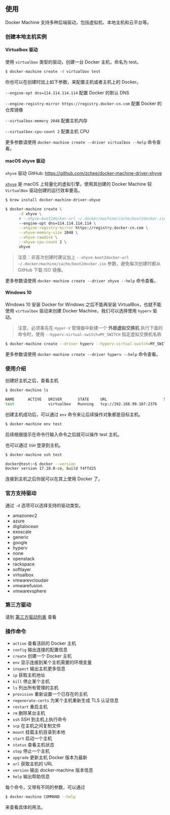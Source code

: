 ## 使用

Docker Machine 支持多种后端驱动，包括虚拟机、本地主机和云平台等。

### 创建本地主机实例

#### Virtualbox 驱动

使用 `virtualbox` 类型的驱动，创建一台 Docker 主机，命名为 test。

```bash
$ docker-machine create -d virtualbox test
```

你也可以在创建时加上如下参数，来配置主机或者主机上的 Docker。

`--engine-opt dns=114.114.114.114` 配置 Docker 的默认 DNS

`--engine-registry-mirror https://registry.docker-cn.com` 配置 Docker 的仓库镜像

`--virtualbox-memory 2048` 配置主机内存

`--virtualbox-cpu-count 2` 配置主机 CPU

更多参数请使用 `docker-machine create --driver virtualbox --help` 命令查看。

#### macOS xhyve 驱动

`xhyve` 驱动 GitHub: https://github.com/zchee/docker-machine-driver-xhyve

[`xhyve`](https://github.com/mist64/xhyve) 是 macOS 上轻量化的虚拟引擎，使用其创建的 Docker Machine 较 `VirtualBox` 驱动创建的运行效率要高。

```bash
$ brew install docker-machine-driver-xhyve

$ docker-machine create \
      -d xhyve \
      # --xhyve-boot2docker-url ~/.docker/machine/cache/boot2docker.iso \
      --engine-opt dns=114.114.114.114 \
      --engine-registry-mirror https://registry.docker-cn.com \
      --xhyve-memory-size 2048 \
      --xhyve-rawdisk \
      --xhyve-cpu-count 2 \
      xhyve
```

>注意：非首次创建时建议加上 `--xhyve-boot2docker-url ~/.docker/machine/cache/boot2docker.iso` 参数，避免每次创建时都从 GitHub 下载 ISO 镜像。

更多参数请使用 `docker-machine create --driver xhyve --help` 命令查看。

#### Windows 10

Windows 10 安装 Docker for Windows 之后不能再安装 VirtualBox，也就不能使用 `virtualbox` 驱动来创建 Docker Machine，我们可以选择使用 `hyperv` 驱动。

> 注意，必须事先在 `Hyper-V` 管理器中新建一个 **外部虚拟交换机** 执行下面的命令时，使用 `--hyperv-virtual-switch=MY_SWITCH` 指定虚拟交换机名称

```bash
$ docker-machine create --driver hyperv --hyperv-virtual-switch=MY_SWITCH vm
```

更多参数请使用 `docker-machine create --driver hyperv --help` 命令查看。

### 使用介绍

创建好主机之后，查看主机

```bash
$ docker-machine ls

NAME      ACTIVE   DRIVER       STATE     URL                         SWARM   DOCKER       ERRORS
test      -        virtualbox   Running   tcp://192.168.99.187:2376           v17.10.0-ce
```

创建主机成功后，可以通过 `env` 命令来让后续操作对象都是目标主机。

```bash
$ docker-machine env test
```

后续根据提示在命令行输入命令之后就可以操作 test 主机。

也可以通过 `SSH` 登录到主机。

```bash
$ docker-machine ssh test

docker@test:~$ docker --version
Docker version 17.10.0-ce, build f4ffd25
```

连接到主机之后你就可以在其上使用 Docker 了。

### 官方支持驱动

通过 `-d` 选项可以选择支持的驱动类型。

* amazonec2
* azure
* digitalocean
* exoscale
* generic
* google
* hyperv
* none
* openstack
* rackspace
* softlayer
* virtualbox
* vmwarevcloudair
* vmwarefusion
* vmwarevsphere

### 第三方驱动

请到 [第三方驱动列表](https://github.com/docker/docker.github.io/blob/master/machine/AVAILABLE_DRIVER_PLUGINS.md) 查看


### 操作命令

* `active`                查看活跃的 Docker 主机
* `config`                输出连接的配置信息
* `create`                创建一个 Docker 主机
* `env`                   显示连接到某个主机需要的环境变量
* `inspect`               输出主机更多信息
* `ip`                    获取主机地址
* `kill`                  停止某个主机
* `ls`                    列出所有管理的主机
* `provision`             重新设置一个已存在的主机
* `regenerate-certs`      为某个主机重新生成 TLS 认证信息
* `restart`               重启主机
* `rm`                    删除某台主机
* `ssh`                   SSH 到主机上执行命令
* `scp`                   在主机之间复制文件
* `mount`                 挂载主机目录到本地
* `start`                 启动一个主机
* `status`                查看主机状态
* `stop`                  停止一个主机
* `upgrade`               更新主机 Docker 版本为最新
* `url`                   获取主机的 URL
* `version`               输出 docker-machine 版本信息
* `help`                  输出帮助信息

每个命令，又带有不同的参数，可以通过

```bash
$ docker-machine COMMAND --help
```

来查看具体的用法。
